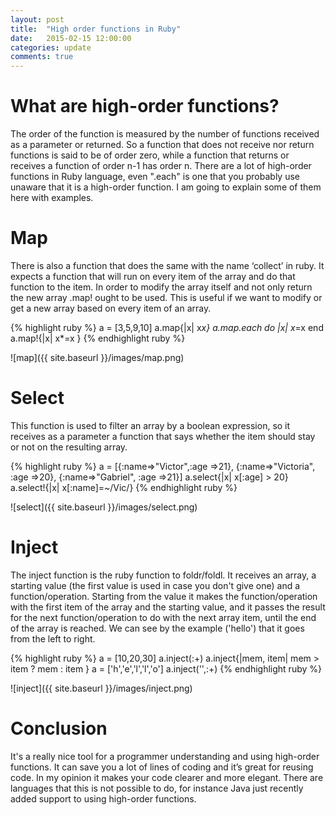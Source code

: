 ```yaml
---
layout: post
title:  "High order functions in Ruby"
date:   2015-02-15 12:00:00
categories: update
comments: true
---
```


What are high-order functions?
===================================
The order of the function is measured by the number of functions received as a parameter or returned. So a function that does not receive nor return functions is said to be of order zero, while a function that returns or receives a function of order n-1 has order n. There are a lot of high-order functions in Ruby language, even ".each" is one that you probably use unaware that it is a high-order function. I am going to explain some of them here with examples.

Map 
===================================
There is also a function that does the same with the name ‘collect’ in ruby. It expects a function that will run on every item of the array and do that function to the item. In order to modify the array itself and not only return the new array .map! ought to be used. This is useful if we want to modify or get a new array based on every item of an array.

{% highlight ruby %}
a = [3,5,9,10]
a.map{|x| x*x}
a.map.each do |x|
	x*=x
end
a.map!{|x|
	x*=x
}
{% endhighlight ruby %}


![map]({{ site.baseurl }}/images/map.png)

Select
===================================
This function is used to filter an array by a boolean expression, so it receives as a parameter a function that says whether the item should stay or not on the resulting array.

{% highlight ruby %}
a = [{:name=>"Victor",:age =>21}, {:name=>"Victoria", :age =>20}, {:name=>"Gabriel", :age =>21}]
a.select{|x| x[:age] > 20}
a.select!{|x| x[:name]=~/Vic/}
{% endhighlight ruby %}

![select]({{ site.baseurl }}/images/select.png)

Inject
===================================	
The inject function is the ruby function to foldr/foldl. It receives an array, a starting value (the first value is used in case you don't give one) and a function/operation. Starting from the value it makes the function/operation with the first item of the array and the starting value, and it passes the result for the next function/operation to do with the next array item, until the end of the array is reached. We can see by the example ('hello') that it goes from the left to right.


{% highlight ruby %}
a = [10,20,30]
a.inject(:+)
a.inject{|mem, item| mem > item ? mem : item }
a = ['h','e','l','l','o']
a.inject('',:+)
{% endhighlight ruby %}

![inject]({{ site.baseurl }}/images/inject.png)

Conclusion
==========
It's a really nice tool for a programmer understanding and using high-order functions. It can save you a lot of lines of coding and it’s great for reusing code. In my opinion it makes your code clearer and more elegant. There are languages that this is not possible to do, for instance Java just recently added support to using high-order functions.


